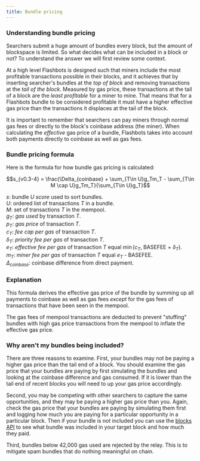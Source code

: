 ```yaml
---
title: Bundle pricing
---
```


### Understanding bundle pricing

Searchers submit a huge amount of bundles every block, but the amount of blockspace is limited. So what decides what can be included in a block or not? To understand the answer we will first review some context.

At a high level Flashbots is designed such that miners include the most profitable transactions possible in their blocks, and it achieves that by inserting searcher's bundles at the *top of block* and removing transactions at the *tail of the block*. Measured by gas price, these transactions at the tail of a block are the *least profitable* for a miner to mine. That means that for a Flashbots bundle to be considered profitable it must have a higher effective gas price than the transactions it displaces at the tail of the block.

It is important to remember that searchers can pay miners through normal gas fees or directly to the block's coinbase address (the miner). When calculating the *effective* gas price of a bundle, Flashbots takes into account both payments directly to coinbase as well as gas fees.

### Bundle pricing formula

Here is the formula for how bundle gas pricing is calculated:

$$s_{v0.3-4} = \frac{\Delta_{coinbase} + \sum_{T\in U}g_Tm_T - \sum_{T\in M \cap U}g_Tm_T}{\sum_{T\in U}g_T}$$ 

$s$: bundle $U$ _score_ used to sort bundles.  
$U$: ordered list of transactions $T$ in a bundle.  
$M$: set of transactions $T$ in the mempool.  
$g_{T}$: _gas used_ by transaction $T$.  
$p_{T}$: _gas price_ of transaction $T$.  
$c_{T}$: _fee cap per gas_ of transaction $T$.  
$\delta_T$: _priority fee per gas_ of transaction $T$.  
$e_{T}$: _effective fee per gas_ of transaction $T$ equal $\min$($c_{T}$, BASEFEE + $\delta_T$).  
$m_{T}$: _miner fee per gas_ of transaction $T$ equal $e_{T}$ - BASEFEE.  
$\Delta_{coinbase}$: coinbase difference from direct payment.  

### Explanation

This formula derives the effective gas price of the bundle by summing up all payments to coinbase as well as gas fees *except* for the gas fees of transactions that have been seen in the mempool.

The gas fees of mempool transactions are deducted to prevent "stuffing" bundles with high gas price transactions from the mempool to inflate the effective gas price.

### Why aren't my bundles being included?

There are three reasons to examine. First, your bundles may not be paying a higher gas price than the tail end of a block. You should examine the gas price that your bundles are paying by first simulating the bundles and looking at the coinbase difference and gas consumed. If it is lower than the tail end of recent blocks you will need to up your gas price accordingly.

Second, you may be competing with other searchers to capture the same opportunities, and they may be paying a higher gas price than you. Again, check the gas price that your bundles are paying by simulating them first and logging how much you are paying for a particular opportunity in a particular block. Then if your bundle is not included you can use the [blocks API](https://blocks.flashbots.net/) to see what bundle was included in your target block and how much they paid.

Third, bundles below 42,000 gas used are rejected by the relay. This is to mitigate spam bundles that do nothing meaningful on chain.
